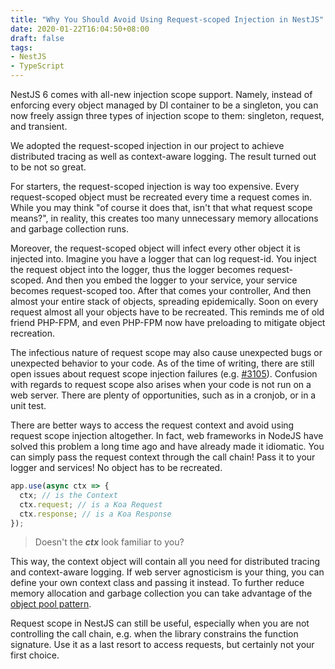 ```yaml
---
title: "Why You Should Avoid Using Request-scoped Injection in NestJS"
date: 2020-01-22T16:04:50+08:00
draft: false
tags:
- NestJS
- TypeScript
---
```


NestJS 6 comes with all-new injection scope support. Namely, instead of enforcing every object managed by DI container to be a singleton, you can now freely assign three types of injection scope to them: singleton, request, and transient. 

We adopted the request-scoped injection in our project to achieve distributed tracing as well as context-aware logging. The result turned out to be not so great.

For starters, the request-scoped injection is way too expensive. Every request-scoped object must be recreated every time a request comes in. While you may think "of course it does that, isn't that what request scope means?", in reality, this creates too many unnecessary memory allocations and garbage collection runs.  

Moreover, the request-scoped object will infect every other object it is injected into. Imagine you have a logger that can log request-id. You inject the request object into the logger, thus the logger becomes request-scoped. And then you embed the logger to your service, your service becomes request-scoped too. After that comes your controller, And then almost your entire stack of objects, spreading epidemically. Soon on every request almost all your objects have to be recreated. This reminds me of old friend PHP-FPM, and even PHP-FPM now have preloading to mitigate object recreation. 

The infectious nature of request scope may also cause unexpected bugs or unexpected behavior to your code. As of the time of writing, there are still open issues about request scope injection failures (e.g. [#3105](https://github.com/nestjs/nest/issues/3105)). Confusion with regards to request scope also arises when your code is not run on a web server. There are plenty of opportunities, such as in a cronjob, or in a unit test.

There are better ways to access the request context and avoid using request scope injection altogether. In fact, web frameworks in NodeJS have solved this problem a long time ago and have already made it idiomatic. You can simply pass the request context through the call chain! Pass it to your logger and services! No object has to be recreated. 

```js
app.use(async ctx => {
  ctx; // is the Context
  ctx.request; // is a Koa Request
  ctx.response; // is a Koa Response
});
``` 

> Doesn't the ***ctx*** look familiar to you?

This way, the context object will contain all you need for distributed tracing and context-aware logging. If web server agnosticism is your thing, you can define your own context class and passing it instead. To further reduce memory allocation and garbage collection you can take advantage of the [object pool pattern](https://github.com/coopernurse/node-pool). 

Request scope in NestJS can still be useful, especially when you are not controlling the call chain, e.g. when the library constrains the function signature. Use it as a last resort to access requests, but certainly not your first choice. 
